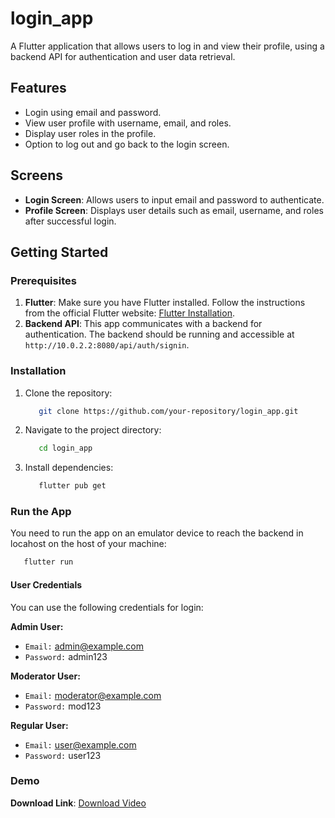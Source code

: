 # login_app

A Flutter application that allows users to log in and view their profile, using a backend API for authentication and user data retrieval.

## Features
- Login using email and password.
- View user profile with username, email, and roles.
- Display user roles in the profile.
- Option to log out and go back to the login screen.

## Screens
- **Login Screen**: Allows users to input email and password to authenticate.
- **Profile Screen**: Displays user details such as email, username, and roles after successful login.

## Getting Started

### Prerequisites
1. **Flutter**: Make sure you have Flutter installed. Follow the instructions from the official Flutter website: [Flutter Installation](https://flutter.dev/docs/get-started/install).
2. **Backend API**: This app communicates with a backend for authentication. The backend should be running and accessible at `http://10.0.2.2:8080/api/auth/signin`.

### Installation

1. Clone the repository:

   ```bash
      git clone https://github.com/your-repository/login_app.git
   ```

2. Navigate to the project directory:

    ```bash
       cd login_app
    ```

3. Install dependencies:

    ```bash
       flutter pub get
    ```
   
### Run the App

You need to run the app on an emulator device to reach the backend in locahost on the host of your machine:

   ```bash
      flutter run
   ```

#### User Credentials

You can use the following credentials for login:

**Admin User:**
- `Email:` admin@example.com
- `Password:` admin123

**Moderator User:**
- `Email:` moderator@example.com
- `Password:` mod123

**Regular User:**
- `Email:` user@example.com
- `Password:` user123

### Demo

**Download Link**: [Download Video](demo_video.mp4)
